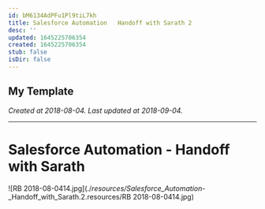 ```yaml
---
id: bM6134AdPFu1Pl9tiL7kh
title: Salesforce Automation   Handoff with Sarath 2
desc: ''
updated: 1645225706354
created: 1645225706354
stub: false
isDir: false
---
```

My Template
---

_Created at 2018-08-04._
_Last updated at 2018-09-04._




---

# Salesforce Automation - Handoff with Sarath


![RB 2018-08-0414.jpg](./_resources/Salesforce_Automation_-_Handoff_with_Sarath.2.resources/RB 2018-08-0414.jpg)

